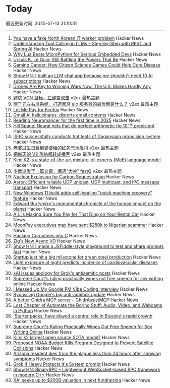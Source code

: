 # Today

最近更新时间: 2025-07-13 21:10:31

--- 
1. [You have a fake North Korean IT worker problem](https://www.theregister.com/2025/07/13/fake_it_worker_problem/) Hacker News
2. [Understanding Tool Calling in LLMs – Step-by-Step with REST and Spring AI](https://muthuishere.medium.com/understanding-tool-function-calling-in-llms-step-by-step-examples-in-rest-and-spring-ai-2149ecd6b18b) Hacker News
3. [Why Lua Beats MicroPython for Serious Embedded Devs](https://www.embedded.com/why-lua-beats-micropython-for-serious-embedded-devs) Hacker News
4. [Ursula K. Le Guin: Still Battling the Powers That Be](https://www.wired.com/2012/07/geeks-guide-ursula-k-le-guin/) Hacker News
5. [Gaming Cancer: How Citizen Science Games Could Help Cure Disease](https://thereader.mitpress.mit.edu/how-citizen-science-games-could-help-cure-disease/) Hacker News
6. [Show HN: I built an LLM chat app because we shouldn't need 10 AI subscriptions](https://prismharmony.com/chat) Hacker News
7. [Drones Are Key to Winning Wars Now. The U.S. Makes Hardly Any](https://www.nytimes.com/2025/07/13/business/drones-us-military-manufacturing-lags.html) Hacker News
8. [避坑 VGN 鼠标，左键变双击](https://www.v2ex.com/t/1144879) v2ex 最热主题
9. [两千元左右准系统，打造家庭 aio 服务器的最优解是什么？](https://www.v2ex.com/t/1144854) v2ex 最热主题
10. [Let Me Pay for Firefox](https://discourse.mozilla.org/t/let-me-pay-for-firefox/141297) Hacker News
11. [Gmail AI hallucinates, distorts email contents](https://www.t-online.de/digital/aktuelles/id_100811852/gmail-fantasiert-googles-mail-programm-verfaelscht-fremde-inhalte.html) Hacker News
12. [Reading Neuromancer for the first time in 2025](https://mbh4h.substack.com/p/neuromancer-2025-review-william-gibson) Hacker News
13. [Hill Space: Neural nets that do perfect arithmetic (to 10⁻¹⁶ precision)](https://hillspace.justindujardin.com/) Hacker News
14. [ISRO successfully conducts hot tests of Gaganyaan propulsion system](https://www.thehindu.com/sci-tech/science/isro-successfully-conducts-hot-tests-of-gaganyaan-propulsion-system/article69790839.ece) Hacker News
15. [老婆过生日看到婆婆给的红包气地发抖](https://www.v2ex.com/t/1144884) v2ex 最热主题
16. [把每天的 V2 热帖都转成播客](https://www.v2ex.com/t/1144851) v2ex 最热主题
17. [Kimi K2 is a state-of-the-art mixture-of-experts (MoE) language model](https://github.com/MoonshotAI/Kimi-K2) Hacker News
18. [少数派发了一篇文章，偶遇“大神” fastQ](https://www.v2ex.com/t/1144850) v2ex 最热主题
19. [Nuclear Explosion for Carbon Sequestration](https://arxiv.org/abs/2501.06623) Hacker News
20. [Aeron: Efficient reliable UDP unicast, UDP multicast, and IPC message transport](https://github.com/aeron-io/aeron) Hacker News
21. [New Windows 11 build adds self-healing "quick machine recovery" feature](https://arstechnica.com/gadgets/2025/07/new-windows-11-build-adds-self-healing-quick-machine-recovery-feature/) Hacker News
22. [Edward Burtynsky's monumental chronicle of the human impact on the planet](https://www.newyorker.com/culture/photo-booth/earths-poet-of-scale) Hacker News
23. [A.I. Is Making Sure You Pay for That Ding on Your Rental Car](https://www.nytimes.com/2025/07/09/travel/rental-car-ai-scanner-hertz.html) Hacker News
24. [MoonPay executives may have sent $250k to Nigerian scammer](https://www.theblock.co/post/362339/moonpay-executives-may-have-sent-250000-to-nigerian-scammer-doj-filing-suggests) Hacker News
25. [Hacking Coroutines into C](https://wiomoc.de/misc/posts/hacking_coroutines_into_c.html) Hacker News
26. [Zig's New Async I/O](https://kristoff.it/blog/zig-new-async-io/) Hacker News
27. [Show HN: I made a JSFiddle-style playground to test and share prompts fast](https://langfa.st/) Hacker News
28. [Startup just hit a big milestone for green steel production](https://www.technologyreview.com/2025/03/12/1113130/green-steel-boston-metal/) Hacker News
29. [Light exposure at night predicts incidence of cardiovascular diseases](https://www.medrxiv.org/content/10.1101/2025.06.20.25329961v1) Hacker News
30. [xAI issues apology for Grok's antisemitic posts](https://www.nbcnews.com/news/us-news/ai-chatbot-grok-issues-apology-antisemitic-posts-rcna218471) Hacker News
31. [Supreme Court's ruling practically wipes out free speech for sex writing online](https://ellsberg.substack.com/p/free-speech) Hacker News
32. [I Messed Up My Google PM Vibe Coding Interview](https://old.reddit.com/r/ProductManagement/comments/1lw9r9h/i_messed_up_my_google_pm_vibe_coding_interview/) Hacker News
33. [Bypassing Google's big anti-adblock update](https://0x44.xyz/blog/web-request-blocking/) Hacker News
34. [A better Ghidra MCP server – GhidrAssistMCP](https://github.com/jtang613/GhidrAssistMCP) Hacker News
35. [Lost Chapter of Automate the Boring Stuff: Audio, Video, and Webcams in Python](https://inventwithpython.com/blog/lost-av-chapter.html) Hacker News
36. ['Starter packs' have played a central role in Bluesky's rapid growth](https://www.tu-darmstadt.de/universitaet/aktuelles_meldungen/einzelansicht_512064.en.jsp) Hacker News
37. [Supreme Court's Ruling Practically Wipes Out Free Speech for Sex Writing Online](https://ellsberg.substack.com/p/free-speech) Hacker News
38. [Kimi k2 largest open source SOTA model?](https://github.com/MoonshotAI/Kimi-K2) Hacker News
39. [Proposed NOAA Budget Kills Program Designed to Prevent Satellite Collisions](https://skyandtelescope.org/astronomy-news/proposed-noaa-budget-kills-program-to-prevent-satellite-collisions/) Hacker News
40. [Arizona resident dies from the plague less than 24 hours after showing symptoms](https://www.independent.co.uk/news/health/arizona-plague-death-cases-b2787325.html) Hacker News
41. [Grok 4 Heavy Protects it's System prompt](https://simonwillison.net/2025/Jul/12/grok-4-heavy/) Hacker News
42. [Show HN: BinaryRPC – Lightweight WebSocket-based RPC framework in modern C++](https://github.com/efecan0/binaryrpc-framework) Hacker News
43. [XAI seeks up to $200B valuation in next fundraising](https://www.ft.com/content/25aab987-c2a1-4fca-8883-38a617269b68) Hacker News
